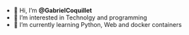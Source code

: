 - 👋 Hi, I’m <b>@GabrielCoquillet</b>
- 👀 I’m interested in Technolgy and programming
- 🌱 I’m currently learning Python, Web and docker containers
<!---
GabrielCoq/GabrielCoq is a ✨ special ✨ repository because its `README.md` (this file) appears on your GitHub profile.
You can click the Preview link to take a look at your changes.
--->
